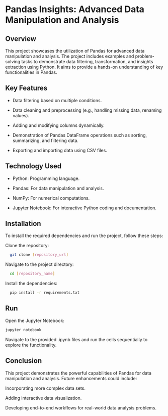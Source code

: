 
# Pandas Insights: Advanced Data Manipulation and Analysis




## Overview
This project showcases the utilization of Pandas for advanced data manipulation and analysis. The project includes examples and problem-solving tasks to demonstrate data filtering, transformation, and insights extraction using Python. It aims to provide a hands-on understanding of key functionalities in Pandas.


## Key Features

- Data filtering based on multiple conditions.

- Data cleaning and preprocessing (e.g., handling missing data, renaming values).

- Adding and modifying columns dynamically.

- Demonstration of Pandas DataFrame operations such as sorting, summarizing, and filtering data.

- Exporting and importing data using CSV files.
## Technology Used

- Python: Programming language.

- Pandas: For data manipulation and analysis.

- NumPy: For numerical computations.

- Jupyter Notebook: For interactive Python coding and documentation.
## Installation

To install the required dependencies and run the project, follow these steps:

Clone the repository:
```bash
  git clone [repository_url]
```

Navigate to the project directory:

```bash
  cd [repository_name]
```
Install the dependencies:

```bash    
  pip install -r requirements.txt    
```
## Run

Open the Jupyter Notebook:

```bash
jupyter notebook
```

Navigate to the provided .ipynb files and run the cells sequentially to explore the functionality.




## Conclusion

This project demonstrates the powerful capabilities of Pandas for data manipulation and analysis. Future enhancements could include:

Incorporating more complex data sets.

Adding interactive data visualization.

Developing end-to-end workflows for real-world data analysis problems.


